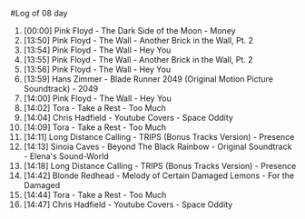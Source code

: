 #Log of 08 day

1. [00:00] Pink Floyd - The Dark Side of the Moon - Money
1. [13:50] Pink Floyd - The Wall - Another Brick in the Wall, Pt. 2
1. [13:54] Pink Floyd - The Wall - Hey You
1. [13:55] Pink Floyd - The Wall - Another Brick in the Wall, Pt. 2
1. [13:56] Pink Floyd - The Wall - Hey You
1. [13:59] Hans Zimmer - Blade Runner 2049 (Original Motion Picture Soundtrack) - 2049
1. [14:00] Pink Floyd - The Wall - Hey You
1. [14:02] Tora - Take a Rest - Too Much
1. [14:04] Chris Hadfield - Youtube Covers - Space Oddity
1. [14:09] Tora - Take a Rest - Too Much
1. [14:11] Long Distance Calling - TRIPS (Bonus Tracks Version) - Presence
1. [14:13] Sinoia Caves - Beyond The Black Rainbow - Original Soundtrack - Elena's Sound-World
1. [14:18] Long Distance Calling - TRIPS (Bonus Tracks Version) - Presence
1. [14:42] Blonde Redhead - Melody of Certain Damaged Lemons - For the Damaged
1. [14:44] Tora - Take a Rest - Too Much
1. [14:47] Chris Hadfield - Youtube Covers - Space Oddity
